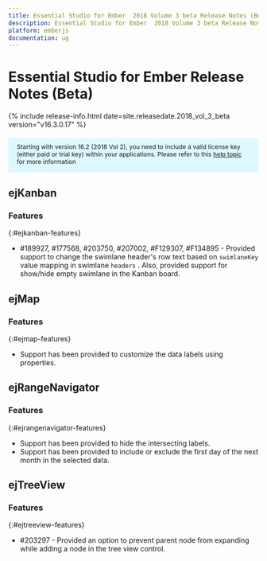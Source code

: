 ```yaml
---
title: Essential Studio for Ember  2018 Volume 3 beta Release Notes (Beta)
description: Essential Studio for Ember  2018 Volume 3 beta Release Notes (Beta)
platform: emberjs
documentation: ug
---
```


# Essential Studio for Ember Release Notes (Beta)

{% include release-info.html date=site.releasedate.2018_vol_3_beta  version="v16.3.0.17" %} 

<style>
#license {
    font-size: .88em!important;
margin-top: 1.5em;     margin-bottom: 1.5em;
    background-color: #def8ff;
    padding: 10px 17px 14px;
}
</style>

<div id="license">
Starting with version 16.2 (2018 Vol 2), you need to include a valid license key (either paid or trial key) within your applications. 
Please refer to this <a href="/common/essential-studio/licensing/license-key">help topic</a> for more information 
</div>






## ejKanban

### Features
{:#ejkanban-features}

*	\#189927, \#177568, \#203750, \#207002, \#F129307, \#F134895 - Provided support to change the swimlane header's row text based on `swimlaneKey` value mapping in swimlane `headers` . Also, provided support for show/hide empty swimlane in the Kanban board.
## ejMap

### Features
{:#ejmap-features}

* Support has been provided to customize the data labels using properties.
## ejRangeNavigator

### Features
{:#ejrangenavigator-features}
 
* Support has been provided to hide the intersecting labels.
* Support has been provided to include or exclude the first day of the next month in the selected data.
## ejTreeView

### Features
{:#ejtreeview-features}

* \#203297 - Provided an option to prevent parent node from expanding while adding a node in the tree view control.
